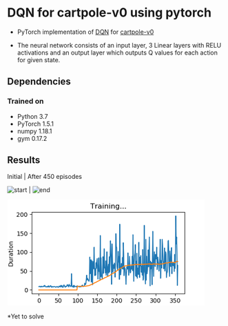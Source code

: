 # DQN for cartpole-v0 using pytorch

- PyTorch implementation of [DQN](https://arxiv.org/abs/1312.5602) for [cartpole-v0](https://gym.openai.com/envs/CartPole-v1/)

- The neural network consists of an input layer, 3 Linear layers with RELU activations and an output layer which outputs Q values for each action for given state.
## Dependencies

### Trained on
- Python 3.7
- PyTorch 1.5.1
- numpy 1.18.1
- gym 0.17.2

## Results

Initial | After 450 episodes

![start](https://www.github.com/mukeshjv/Reinforcement_Learning/blob/main/DQN/cartpole/blob/start_cartpole.gif)  | ![end](https://www.github.com/mukeshjv/Reinforcement_Learning/blob/main/DQN/cartpole/blob/end_cartpole.gif)


![Plot](https://github.com/mukeshjv/Reinforcement_Learning/blob/main/DQN/cartpole/blob/cartpole.png)

*Yet to solve

